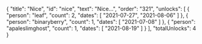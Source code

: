 {
  "title": "Nice",
  "id": "nice",
  "text": "Nice…",
  "order": "321",
  "unlocks": [
    {
      "person": "leaf",
      "count": 2,
      "dates": [
        "2021-07-27",
        "2021-08-06"
      ]
    },
    {
      "person": "binaryberry",
      "count": 1,
      "dates": [
        "2021-07-08"
      ]
    },
    {
      "person": "apaleslimghost",
      "count": 1,
      "dates": [
        "2021-08-19"
      ]
    }
  ],
  "totalUnlocks": 4
}
